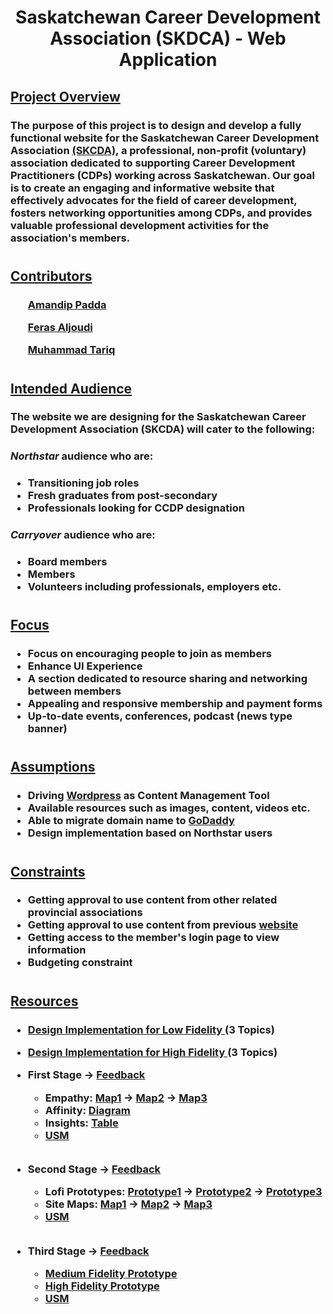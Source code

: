 <h1 align = center>Saskatchewan Career Development Association (SKDCA) - Web Application</h1>

<h2><u>Project Overview</u></h2>

<h3>The purpose of this project is to design and develop a fully functional website for the Saskatchewan Career Development Association <a href = "http://www.skcda.ca/">(SKCDA)</a>, a professional, non-profit (voluntary) association dedicated to supporting Career Development Practitioners (CDPs) working across Saskatchewan. Our goal is to create an engaging and informative website that effectively advocates for the field of career development, fosters networking opportunities among CDPs, and provides valuable professional development activities for the association's members.</h3>
<h1></h1>

<h2><u>Contributors</u></h2>
<h3>

<ul><a href = "https://github.com/BinaryQuBit">Amandip Padda</a></ul>
<ul><a href = "https://github.com/ferasaljoudi">Feras Aljoudi</a></ul>
<ul><a href = "https://github.com/muhammadt1">Muhammad Tariq</a></ul>

</h3>
<h1></h1>

<h2><u>Intended Audience</u></h2>
<h3>The website we are designing for the Saskatchewan Career Development Association (SKCDA) will cater to the following:</h3>

<h3><i><strong>Northstar</strong></i> audience who are:</h3>

<h3>

* Transitioning job roles
* Fresh graduates from post-secondary
* Professionals looking for CCDP designation
</h3>

<h3><i><strong>Carryover</strong></i> audience who are:</h3>

<h3>

* Board members
* Members
* Volunteers including professionals, employers etc.
</h3>

<h1></h1>

<h2><u>Focus</u></h2>
<h3>

* Focus on encouraging people to join as members
* Enhance UI Experience
* A section dedicated to resource sharing and networking between members
* Appealing and responsive membership and payment forms
* Up-to-date events, conferences, podcast (news type banner)

</h3>
<h1></h1>

<h2><u>Assumptions</u></h2>
<h3>

* Driving <a href = "https://wordpress.com/">Wordpress</a> as Content Management Tool
* Available resources such as images, content, videos etc.
* Able to migrate domain name to  <a href = "https://www.godaddy.com/en-ca">GoDaddy</a>
* Design implementation based on Northstar users
</h3>
<h1></h1>

<h2><u>Constraints</u></h2>
<h3>

* Getting approval to use content from other related provincial associations
* Getting approval to use content from previous <a href = "http://www.skcda.ca/">website</a>
* Getting access to the member's login page to view information
* Budgeting constraint
</h3>
<h1></h1>

<h2><u>Resources</u></h2>
<h3>

* <a href = "https://binaryqubit.github.io/SKCDA---Webpage---Design/Documents/Design-Ideas-Discussed.pdf">Design Implementation for Low Fidelity </a> (3 Topics)
* <a href = "https://binaryqubit.github.io/SKCDA---Webpage---Design/Documents/Design-Ideas-for-HiFi.pdf">Design Implementation for High Fidelity </a> (3 Topics)
* First Stage &rarr; <a href = "https://github.com/BinaryQuBit/SKCDA---Webpage---Design/blob/main/Documents/CustomerNotes.pdf">Feedback</a>
    * Empathy: <a href = https://github.com/BinaryQuBit/SKCDA---Webpage---Design/blob/main/Diagrams/Group%20Empathy%20Map%201.pdf>Map1</a> &rarr; <a href = https://github.com/BinaryQuBit/SKCDA---Webpage---Design/blob/main/Diagrams/Group%20Empathy%20Map%202.pdf>Map2</a> &rarr; <a href = https://github.com/BinaryQuBit/SKCDA---Webpage---Design/blob/main/Diagrams/Group%20Empathy%20Map%203.pdf>Map3</a>
    * Affinity: <a href = https://github.com/BinaryQuBit/SKCDA---Webpage---Design/blob/main/Diagrams/Affinity%20Diagram.pdf>Diagram</a>
    * Insights: <a href = https://github.com/BinaryQuBit/SKCDA---Webpage---Design/blob/main/Documents/Insights.pdf>Table</a>
    * <a href = https://github.com/BinaryQuBit/SKCDA---Webpage---Design/blob/main/Diagrams/User%20story%20map%201.pdf> USM </a>
    <h2></h2>
* Second Stage &rarr; <a href = "https://binaryqubit.github.io/SKCDA---Webpage---Design/Documents/Customers-Feedback-on-Prototypes.pdf">Feedback</a>
    * Lofi Prototypes: <a href = https://github.com/BinaryQuBit/SKCDA---Webpage---Design/blob/main/Diagrams/First-Prototype.pdf>Prototype1</a> &rarr; <a href = https://github.com/BinaryQuBit/SKCDA---Webpage---Design/blob/main/Diagrams/Second-Prototype.pdf>Prototype2</a> &rarr; <a href = https://github.com/BinaryQuBit/SKCDA---Webpage---Design/blob/main/Diagrams/Third-Prototype.pdf>Prototype3</a>
    * Site Maps: <a href = https://github.com/BinaryQuBit/SKCDA---Webpage---Design/blob/main/Diagrams/First-site-map.pdf>Map1</a> &rarr; <a href = https://github.com/BinaryQuBit/SKCDA---Webpage---Design/blob/main/Diagrams/Second-site-map.pdf>Map2</a> &rarr; <a href = https://github.com/BinaryQuBit/SKCDA---Webpage---Design/blob/main/Diagrams/Third-site-map.pdf>Map3</a>
    * <a href = https://github.com/BinaryQuBit/SKCDA---Webpage---Design/blob/main/Diagrams/User%20story%20map%202.pdf>USM </a>
    <h2></h2>

* Third Stage </a> &rarr; <a href = "https://binaryqubit.github.io/SKCDA---Webpage---Design/Documents/Colleagues&CustomersFeedbackOnTheFirstHighFidelityPrototype.pdf">Feedback</a>

    * <a href = "https://www.figma.com/proto/zOJRMy3C2Slym02MmBwCZk/Untitled?type=design&node-id=40-1402&scaling=contain&page-id=0%3A1&starting-point-node-id=40%3A1402">Medium Fidelity Prototype </a>
     * <a href = "https://www.figma.com/proto/S01HX3KxAzEDu5BLuYyV1W/Untitled?type=design&node-id=1-2&scaling=scale-down&page-id=0%3A1&starting-point-node-id=1%3A2">High Fidelity Prototype </a>
    * <a href = https://github.com/BinaryQuBit/SKCDA---Webpage---Design/blob/main/Diagrams/User%20story%20map%202.pdf>USM</a>
</h3>
